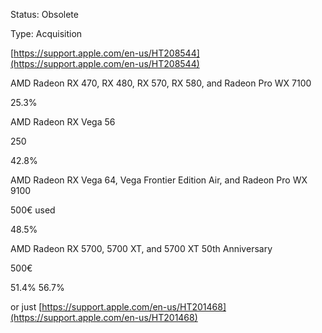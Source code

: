 Status: Obsolete

Type: Acquisition

[https://support.apple.com/en-us/HT208544](https://support.apple.com/en-us/HT208544)

AMD Radeon RX 470, RX 480, RX 570, RX 580, and Radeon Pro WX 7100

25.3%

AMD Radeon RX Vega 56

250

42.8%

AMD Radeon RX Vega 64, Vega Frontier Edition Air, and Radeon Pro WX 9100

500€ used

48.5%

AMD Radeon RX 5700, 5700 XT, and 5700 XT 50th Anniversary

500€

51.4% 56.7%

or just [https://support.apple.com/en-us/HT201468](https://support.apple.com/en-us/HT201468)



